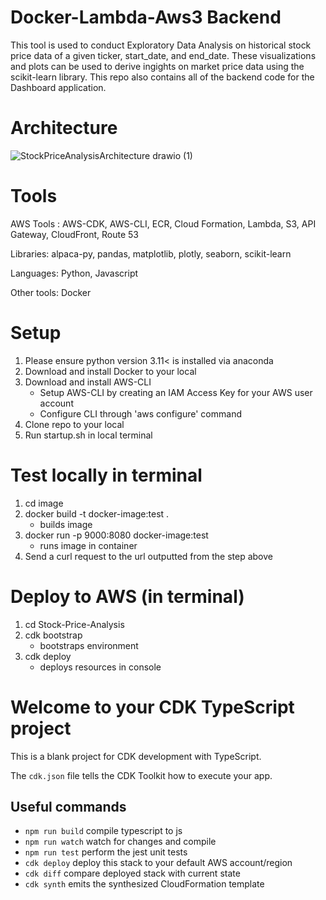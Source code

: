 # Docker-Lambda-Aws3 Backend 

This tool is used to conduct Exploratory Data Analysis on historical stock price data of a given ticker, start_date, and end_date. These visualizations and plots can be used to derive ingights on market price data using the scikit-learn library. This repo also contains all of the backend code for the Dashboard application.

# Architecture

![StockPriceAnalysisArchitecture drawio (1)](https://github.com/Shashank-Sund/Stock-Price-Analysis/assets/29733360/d9b78f39-9b8c-4b0d-801d-20a734f8f25e)

# Tools

AWS Tools : AWS-CDK, AWS-CLI, ECR, Cloud Formation, Lambda, S3, API Gateway, CloudFront, Route 53

Libraries: alpaca-py, pandas, matplotlib, plotly, seaborn, scikit-learn

Languages: Python, Javascript

Other tools: Docker

# Setup

1. Please ensure python version 3.11< is installed via anaconda
2. Download and install Docker to your local
3. Download and install AWS-CLI
   - Setup AWS-CLI by creating an IAM Access Key for your AWS user account
   - Configure CLI through 'aws configure' command
4. Clone repo to your local
5. Run startup.sh in local terminal


# Test locally in terminal

  1. cd image
  2. docker build -t docker-image:test .
     - builds image
  3. docker run -p 9000:8080 docker-image:test
     - runs image in container
  4. Send a curl request to the url outputted from the step above

# Deploy to AWS (in terminal)

  1. cd Stock-Price-Analysis
  2. cdk bootstrap
     - bootstraps environment
  4. cdk deploy
     - deploys resources in console

# Welcome to your CDK TypeScript project

This is a blank project for CDK development with TypeScript.

The `cdk.json` file tells the CDK Toolkit how to execute your app.

## Useful commands

* `npm run build`   compile typescript to js
* `npm run watch`   watch for changes and compile
* `npm run test`    perform the jest unit tests
* `cdk deploy`      deploy this stack to your default AWS account/region
* `cdk diff`        compare deployed stack with current state
* `cdk synth`       emits the synthesized CloudFormation template

   
